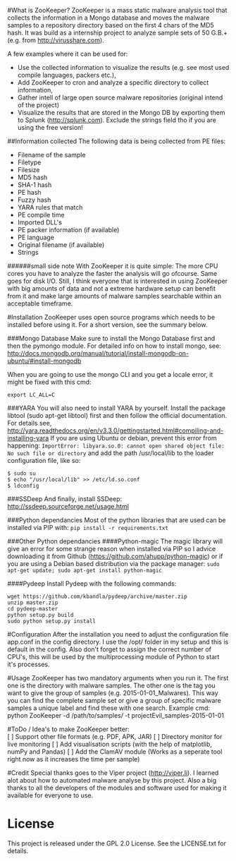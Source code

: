#What is ZooKeeper?
ZooKeeper is a mass static malware analysis tool that collects the information in a Mongo database
and moves the malware samples to a repository directory based on the first 4 chars of the MD5 hash.
It was build as a internship project to analyze sample sets of 50 G.B.+ (e.g. from http://virusshare.com).

A few examples where it can be used for:
- Use the collected information to visualize the results (e.g. see most used compile languages, packers etc.),
- Add ZooKeeper to cron and analyze a specific directory to collect information,
- Gather intell of large open source malware repositories (original intend of the project)
- Visualize the results that are stored in the Mongo DB by exporting them to Splunk (http://splunk.com). Exclude the strings field tho if you are using the free version!

##Information collected
The following data is being collected from PE files:
- Filename of the sample
- Filetype
- Filesize
- MD5 hash
- SHA-1 hash
- PE hash
- Fuzzy hash
- YARA rules that match
- PE compile time
- Imported DLL's
- PE packer information (if available)
- PE language
- Original filename (if available)
- Strings

######small side note
With ZooKeeper it is quite simple: The more CPU cores you have to analyze the faster the analysis will go ofcourse. Same goes for disk I/O. Still, I think everyone
that is interested in using ZooKeeper with big amounts of data and not a extreme hardware setup can benefit from it and make large amounts of malware samples searchable
within an acceptable timeframe. 

#Installation
ZooKeeper uses open source programs which needs to be installed before using it. For a short version, see the summary below.

###Mongo Database
Make sure to install the Mongo Database first and then the pymongo module. For detailed info
on how to install mongo, see: http://docs.mongodb.org/manual/tutorial/install-mongodb-on-ubuntu/#install-mongodb

When you are going to use the mongo CLI and you get a locale error, it might be fixed with this cmd:
```
export LC_ALL=C
```

###YARA
You will also need to install YARA by yourself. Install the package libtool (sudo apt-get libtool) first and then follow the official documentation.
For details see, http://yara.readthedocs.org/en/v3.3.0/gettingstarted.html#compiling-and-installing-yara
If you are using Ubuntu or debian, prevent this error from happening:
```ImportError: libyara.so.0: cannot open shared object file: No such file or directory```
and add the path /usr/local/lib to the loader configuration file, like so:
```
$ sudo su
$ echo "/usr/local/lib" >> /etc/ld.so.conf
$ ldconfig
```
###SSDeep
And finally, install SSDeep: http://ssdeep.sourceforge.net/usage.html

###Python dependancies
Most of the python libraries that are used can be installed via PIP with:
```pip install -r requirements.txt```

###Other Python dependancies
####Python-magic
The magic library will give an error for some strange reason when installed via PIP so I advice downloading it from Github (https://github.com/ahupp/python-magic)
or if you are using a Debian based distribution via the package manager:
```sudo apt-get update; sudo apt-get install python-magic```

####Pydeep
Install Pydeep with the following commands:
```
wget https://github.com/kbandla/pydeep/archive/master.zip
unzip master.zip
cd pydeep-master
python setup.py build
sudo python setup.py install
```

#Configuration
After the installation you need to adjust the configuration file app.conf in the config directory. I use the /opt/ folder in my setup and this is default in the config.
Also don't forget to assign the correct number of CPU's, this will be used by the multiprocessing module of Python to start it's processes. 

#Usage
ZooKeeper has two mandatory arguments when you run it. The first one is the directory with malware samples.
The other one is the tag you want to give the group of samples (e.g. 2015-01-01_Malwares). This way you can find
the complete sample set or give a group of specific malware samples a unique label and find these with one search.
Example cmd:
python ZooKeeper -d /path/to/samples/ -t projectEvil_samples-2015-01-01

#ToDo / Idea's to make ZooKeeper better:  
[ ] Support other file formats (e.g. PDF, APK, JAR)
[ ] Directory monitor for live monitoring
[ ] Add visualisation scripts (with the help of  matplotlib, numPy and Pandas)
[ ] Add the ClamAV module (Works as a seperate tool right now as it increases the time per sample)

#Credit
Special thanks goes to the Viper project (http://viper.li). I learned alot about how to automated malware analyse by this project.
Also a big thanks to all the developers of the modules and software used for making it available for everyone to use.

# License
This project is released under the GPL 2.0 License. See the LICENSE.txt for details.
